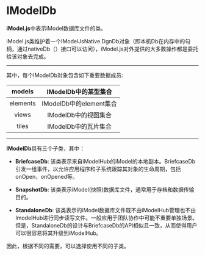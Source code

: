 # **IModelDb**

**iModel.js**中表示iModel数据库文件的类。

iModel.js类维护着一个IModelJsNative.DgnDb对象（即本机Db在内存中的句柄，通过nativeDb（）接口可以访问），iModel.js对外提供的大多数操作都是委托给该对象去完成。

---

其中，每个IModelDb对象包含如下重要数据成员:

| models | IModelDb中的某型集合 |
| :---: | :---: |
| elements | IModelDb中的element集合 |
| views | IModelDb中的视图集合 |
| tiles | IModelDb中的瓦片集合 |

---

**IModelDb**具有三个子类，其中：

* **BriefcaseDb**: 该类表示来自iModelHub的iModel的本地副本。BriefcaseDb引发一组事件，以允许应用程序和子系统跟踪其对象的生命周期，包括onOpen，onOpened等。

* **SnapshotDb**: 该类表示iModel\(快照\)数据库文件，通常用于存档和数据传输目的。

* **StandaloneDb**: 该类表示的iModel数据库文件既不由iModelHub管理也不由ImodelHub进行同步读写文件。一般应用于团队协作中可能不重要单独场景。但是，StandaloneDb的设计与BriefcaseDb的API相似且一致，从而使得用户可以很容易将其升级到iModelHub。

因此，根据不同的需要，可以选择使用不同的子类。

